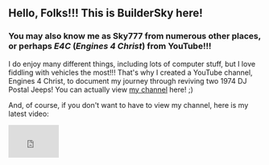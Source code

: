 ## Hello, Folks!!! This is BuilderSky here!
### You may also know me as Sky777 from numerous other places, or perhaps *E4C* (*Engines 4 Christ*) from YouTube!!!

I do enjoy many different things, including lots of computer stuff, but I love fiddling with vehicles the most!!! That's why I created a YouTube channel, Engines 4 Christ, to document my journey through reviving two 1974 DJ Postal Jeeps! You can actually view [my channel](https://www.youtube.com/channel/UCeY5jNrEbLARbo-1ddJfVew "E4C on YouTube") here! ;)

And, of course, if you don't want to have to view my channel, here is my latest video:
<p>
<iframe width="100" height="65" src="https://www.youtube.com/embed/B_4o8rvX6yE" title="YouTube video player" frameborder="0" allow="accelerometer; autoplay; clipboard-write; encrypted-media; gyroscope; picture-in-picture" allowfullscreen></iframe>